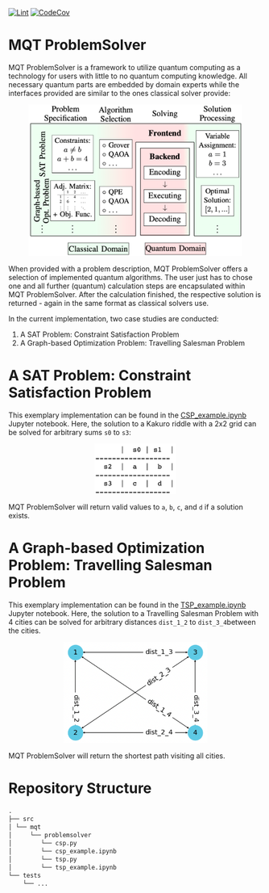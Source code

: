 [![Lint](https://github.com/nquetschlich/MQTProblemSolver/actions/workflows/linter.yml/badge.svg)](https://github.com/nquetschlich/MQTProblemSolver/actions/workflows/linter.yml)
[![CodeCov](https://github.com/nquetschlich/MQTProblemSolver/actions/workflows/coverage.yml/badge.svg)](https://github.com/nquetschlich/MQTProblemSolver/actions/workflows/coverage.yml)

# MQT ProblemSolver

MQT ProblemSolver is a framework to utilize quantum computing as a technology for users with little to no
quantum computing knowledge.
All necessary quantum parts are embedded by domain experts while the interfaces provided are similar to the ones
classical solver provide:

<p align="center">
<img src="img/framework.png" height=300px>
</p>

When provided with a problem description, MQT ProblemSolver offers a selection of implemented quantum algorithms.
The user just has to chose one and all further (quantum) calculation steps are encapsulated within MQT ProblemSolver.
After the calculation finished, the respective solution is returned - again in the same format as classical
solvers use.

In the current implementation, two case studies are conducted:

1. A SAT Problem: Constraint Satisfaction Problem
2. A Graph-based Optimization Problem: Travelling Salesman Problem

# A SAT Problem: Constraint Satisfaction Problem

This exemplary implementation can be found in the [CSP_example.ipynb](src/mqt/problemsolver/csp_example.ipynb) Jupyter notebook.
Here, the solution to a Kakuro riddle with a 2x2 grid can be solved for arbitrary sums `s0` to `s3`:

<p align="center">
<img src="img/kakuro.png" height=100px>
</p>

MQT ProblemSolver will return valid values to `a`, `b`, `c`, and `d` if a solution exists.

# A Graph-based Optimization Problem: Travelling Salesman Problem

This exemplary implementation can be found in the [TSP_example.ipynb](src/mqt/problemsolver/tsp_example.ipynb) Jupyter notebook.
Here, the solution to a Travelling Salesman Problem with 4 cities can be solved for arbitrary distances `dist_1_2` to `dist_3_4`between the cities.

<p align="center">
<img src="img/tsp.png" height=200px>
</p>

MQT ProblemSolver will return the shortest path visiting all cities.

# Repository Structure

```
.
├── src
│ └── mqt
│     └── problemsolver
│        └── csp.py
│        └── csp_example.ipynb
│        └── tsp.py
│        └── tsp_example.ipynb
└── tests
    └── ...
```
